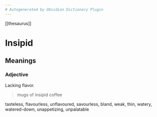 ```yaml
---
# Autogenerated by Obsidian Dictionary Plugin
---
```


[[thesaurus]]

# Insipid

## Meanings

### Adjective

Lacking flavor.

> mugs of insipid coffee

tasteless, flavourless, unflavoured, savourless, bland, weak, thin, watery, watered-down, unappetizing, unpalatable



